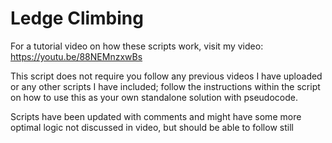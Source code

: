# Ledge Climbing
For a tutorial video on how these scripts work, visit my video: https://youtu.be/88NEMnzxwBs

This script does not require you follow any previous videos I have uploaded or any other scripts I have included; follow the instructions within the script
on how to use this as your own standalone solution with pseudocode.

Scripts have been updated with comments and might have some more optimal logic not discussed in video, but should be able to follow still
